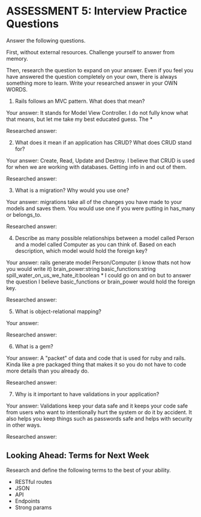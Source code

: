 # ASSESSMENT 5: Interview Practice Questions
Answer the following questions.

First, without external resources. Challenge yourself to answer from memory.

Then, research the question to expand on your answer. Even if you feel you have answered the question completely on your own, there is always something more to learn. Write your researched answer in your OWN WORDS.

1. Rails follows an MVC pattern. What does that mean?

  Your answer: It stands for Model View Controller. I do not fully know what that means, but let me take my best educated guess. The *

  Researched answer:



2. What does it mean if an application has CRUD? What does CRUD stand for?

  Your answer: Create, Read, Update and Destroy. I believe that CRUD is used for when we are working with databases. Getting info in and out of them.

  Researched answer:



3. What is a migration? Why would you use one?

  Your answer: migrations take all of the changes you have made to your models and saves them. You would use one if you were putting in has_many or belongs_to.

  Researched answer:



4. Describe as many possible relationships between a model called Person and a model called Computer as you can think of. Based on each description, which model would hold the foreign key?

  Your answer: rails generate model Person/Computer (i know thats not how you would write it) brain_power:string basic_functions:string spill_water_on_us_we_hate_it:boolean * I could go on and on but to answer the question I believe basic_functions or brain_power would hold the foreign key.

  Researched answer:



5. What is object-relational mapping?

  Your answer:

  Researched answer:



6. What is a gem?

  Your answer: A "packet" of data and code that is used for ruby and rails. Kinda like a pre packaged thing that makes it so you do not have to code more details than you already do.

  Researched answer:



7. Why is it important to have validations in your application?

  Your answer: Validations keep your data safe and it keeps your code safe from users who want to intentionally hurt the system or do it by accident. It also helps you keep things such as passwords safe and helps with security in other ways.

  Researched answer:



## Looking Ahead: Terms for Next Week

Research and define the following terms to the best of your ability.
- RESTful routes
- JSON
- API
- Endpoints
- Strong params
